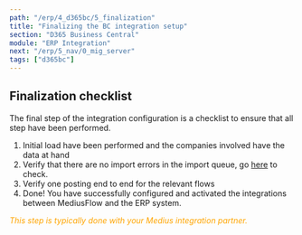 ```yaml
---
path: "/erp/4_d365bc/5_finalization"
title: "Finalizing the BC integration setup"
section: "D365 Business Central"
module: "ERP Integration"
next: "/erp/5_nav/0_mig_server"
tags: ["d365bc"]
---
```


## Finalization checklist
The final step of the integration configuration is a checklist to ensure that all step have been performed.

1. Initial load have been performed and the companies involved have the data at hand
2. Verify that there are no import errors in the import queue, go [here](https://cloud.mediusflow.com/$TenantNameQA/#/configuration/ImportManagement) to check.
3. Verify one posting end to end for the relevant flows
4. Done! You have successfully configured and activated the integrations between MediusFlow and the ERP system.

<span style="color:orange">*This step is typically done with your Medius integration partner.*</span>
